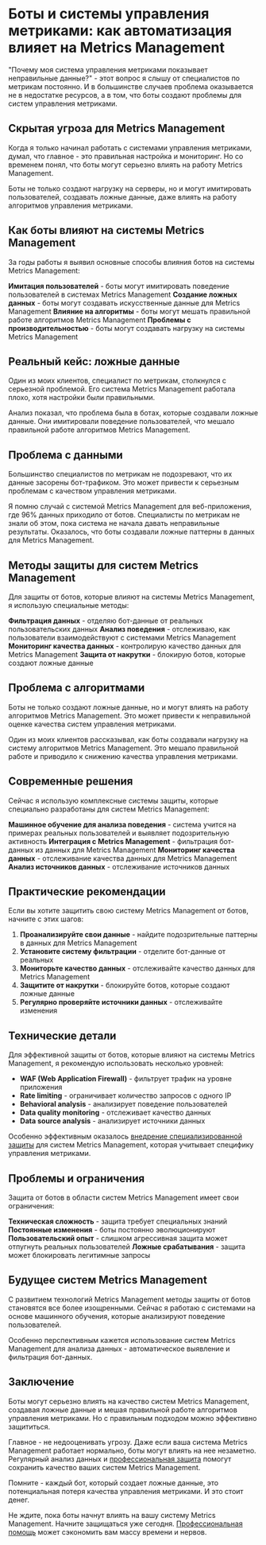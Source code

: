 # Боты и системы управления метриками: как автоматизация влияет на Metrics Management

"Почему моя система управления метриками показывает неправильные данные?" - этот вопрос я слышу от специалистов по метрикам постоянно. И в большинстве случаев проблема оказывается не в недостатке ресурсов, а в том, что боты создают проблемы для систем управления метриками.

## Скрытая угроза для Metrics Management

Когда я только начинал работать с системами управления метриками, думал, что главное - это правильная настройка и мониторинг. Но со временем понял, что боты могут серьезно влиять на работу Metrics Management.

Боты не только создают нагрузку на серверы, но и могут имитировать пользователей, создавать ложные данные, даже влиять на работу алгоритмов управления метриками.

## Как боты влияют на системы Metrics Management

За годы работы я выявил основные способы влияния ботов на системы Metrics Management:

**Имитация пользователей** - боты могут имитировать поведение пользователей в системах Metrics Management
**Создание ложных данных** - боты могут создавать искусственные данные для Metrics Management
**Влияние на алгоритмы** - боты могут мешать правильной работе алгоритмов Metrics Management
**Проблемы с производительностью** - боты могут создавать нагрузку на системы Metrics Management

## Реальный кейс: ложные данные

Один из моих клиентов, специалист по метрикам, столкнулся с серьезной проблемой. Его система Metrics Management работала плохо, хотя настройки были правильными.

Анализ показал, что проблема была в ботах, которые создавали ложные данные. Они имитировали поведение пользователей, что мешало правильной работе алгоритмов Metrics Management.

## Проблема с данными

Большинство специалистов по метрикам не подозревают, что их данные засорены бот-трафиком. Это может привести к серьезным проблемам с качеством управления метриками.

Я помню случай с системой Metrics Management для веб-приложения, где 96% данных приходило от ботов. Специалисты по метрикам не знали об этом, пока система не начала давать неправильные результаты. Оказалось, что боты создавали ложные паттерны в данных для Metrics Management.

## Методы защиты для систем Metrics Management

Для защиты от ботов, которые влияют на системы Metrics Management, я использую специальные методы:

**Фильтрация данных** - отделяю бот-данные от реальных пользовательских данных
**Анализ поведения** - отслеживаю, как пользователи взаимодействуют с системами Metrics Management
**Мониторинг качества данных** - контролирую качество данных для Metrics Management
**Защита от накрутки** - блокирую ботов, которые создают ложные данные

## Проблема с алгоритмами

Боты не только создают ложные данные, но и могут влиять на работу алгоритмов Metrics Management. Это может привести к неправильной оценке качества систем управления метриками.

Один из моих клиентов рассказывал, как боты создавали нагрузку на систему алгоритмов Metrics Management. Это мешало правильной работе и приводило к снижению качества управления метриками.

## Современные решения

Сейчас я использую комплексные системы защиты, которые специально разработаны для систем Metrics Management:

**Машинное обучение для анализа поведения** - система учится на примерах реальных пользователей и выявляет подозрительную активность
**Интеграция с Metrics Management** - фильтрация бот-данных из данных для Metrics Management
**Мониторинг качества данных** - отслеживание качества данных для Metrics Management
**Анализ источников данных** - отслеживание источников данных

## Практические рекомендации

Если вы хотите защитить свою систему Metrics Management от ботов, начните с этих шагов:

1. **Проанализируйте свои данные** - найдите подозрительные паттерны в данных для Metrics Management
2. **Установите систему фильтрации** - отделите бот-данные от реальных
3. **Мониторьте качество данных** - отслеживайте качество данных для Metrics Management
4. **Защитите от накрутки** - блокируйте ботов, которые создают ложные данные
5. **Регулярно проверяйте источники данных** - отслеживайте изменения

## Технические детали

Для эффективной защиты от ботов, которые влияют на системы Metrics Management, я рекомендую использовать несколько уровней:

- **WAF (Web Application Firewall)** - фильтрует трафик на уровне приложения
- **Rate limiting** - ограничивает количество запросов с одного IP
- **Behavioral analysis** - анализирует поведение пользователей
- **Data quality monitoring** - отслеживает качество данных
- **Data source analysis** - анализирует источники данных

Особенно эффективным оказалось [внедрение специализированной защиты](https://progaem.com/ustanovka-antibота-usluga-po-zashhite-ot-botов-vashih-sajtов-na-различных-cms-системах.html) для систем Metrics Management, которая учитывает специфику управления метриками.

## Проблемы и ограничения

Защита от ботов в области систем Metrics Management имеет свои ограничения:

**Техническая сложность** - защита требует специальных знаний
**Постоянные изменения** - боты постоянно эволюционируют
**Пользовательский опыт** - слишком агрессивная защита может отпугнуть реальных пользователей
**Ложные срабатывания** - защита может блокировать легитимные запросы

## Будущее систем Metrics Management

С развитием технологий Metrics Management методы защиты от ботов становятся все более изощренными. Сейчас я работаю с системами на основе машинного обучения, которые анализируют поведение пользователей.

Особенно перспективным кажется использование систем Metrics Management для анализа данных - автоматическое выявление и фильтрация бот-данных.

## Заключение

Боты могут серьезно влиять на качество систем Metrics Management, создавая ложные данные и мешая правильной работе алгоритмов управления метриками. Но с правильным подходом можно эффективно защититься.

Главное - не недооценивать угрозу. Даже если ваша система Metrics Management работает нормально, боты могут влиять на нее незаметно. Регулярный анализ данных и [профессиональная защита](https://progaem.com/ustanovka-antibота-usluga-po-zashhite-ot-botов-vashih-sajtов-na-различных-cms-системах.html) помогут сохранить качество ваших систем Metrics Management.

Помните - каждый бот, который создает ложные данные, это потенциальная потеря качества управления метриками. И это стоит денег.

Не ждите, пока боты начнут влиять на вашу систему Metrics Management. Начните защищаться уже сегодня. [Профессиональная помощь](https://progaem.com/ustanovka-antibота-usluga-po-zashhite-ot-botов-vashih-sajtов-na-различных-cms-системах.html) может сэкономить вам массу времени и нервов.
